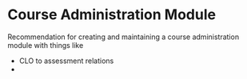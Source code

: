 # Course Administration Module

Recommendation for creating and maintaining a course administration module with things like

- CLO to assessment relations
- 